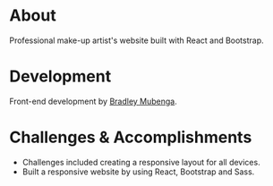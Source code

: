 # About
Professional make-up artist's website built with React and Bootstrap. 
# Development
Front-end development by <a href="#">Bradley Mubenga</a>.
# Challenges & Accomplishments
- Challenges included creating a responsive layout for all devices.
- Built a responsive website by using React, Bootstrap and Sass.
